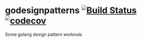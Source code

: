 # godesignpatterns [![Build Status](https://travis-ci.org/marekfilip/godesignpatterns.svg?branch=master)](https://travis-ci.org/marekfilip/godesignpatterns) [![codecov](https://codecov.io/gh/marekfilip/godesignpatterns/branch/master/graph/badge.svg)](https://codecov.io/gh/marekfilip/godesignpatterns)
Some golang design pattern workouts
